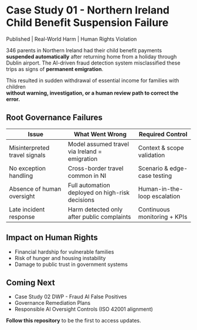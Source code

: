 
# Case Study 01 - Northern Ireland Child Benefit Suspension Failure
 Published |  Real-World Harm |  Human Rights Violation

346 parents in Northern Ireland had their child benefit payments **suspended automatically** after returning home from a holiday through Dublin airport.
The AI-driven fraud detection system misclassified these trips as signs of **permanent emigration**.

This resulted in sudden withdrawal of essential income for families with children  
**without warning, investigation, or a human review path to correct the error.**

##  Root Governance Failures
| Issue | What Went Wrong | Required Control |
|------|----------------|----------------|
| Misinterpreted travel signals | Model assumed travel via Ireland = emigration | Context & scope validation |
| No exception handling | Cross-border travel common in NI | Scenario & edge-case testing |
| Absence of human oversight | Full automation deployed on high-risk decisions | Human-in-the-loop escalation |
| Late incident response | Harm detected only after public complaints | Continuous monitoring + KPIs |

##  Impact on Human Rights
- Financial hardship for vulnerable families  
- Risk of hunger and housing instability  
- Damage to public trust in government systems

##  Coming Next
- Case Study 02 DWP - Fraud AI False Positives  
- Governance Remediation Plans  
- Responsible AI Oversight Controls (ISO 42001 alignment)

 **Follow this repository** to be the first to access updates.
